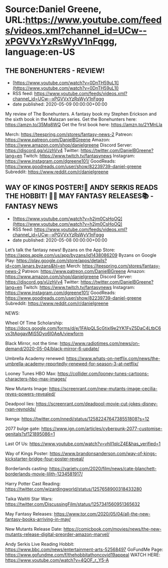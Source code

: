 # Source:Daniel Greene, URL:https://www.youtube.com/feeds/videos.xml?channel_id=UCw--xPGVVxYzRsWyV1nFqgg, language:en-US

## THE BONEHUNTERS - REVIEW!
 - [https://www.youtube.com/watch?v=0DnTH59uL1I](https://www.youtube.com/watch?v=0DnTH59uL1I)
 - RSS feed: https://www.youtube.com/feeds/videos.xml?channel_id=UCw--xPGVVxYzRsWyV1nFqgg
 - date published: 2020-05-09 00:00:00+00:00

My review of The Bonehunters. A fantasy book my Stephen Erickson and the sixth book in the Malazan series.
Get the Bonehunters here: https://amzn.to/35Mq8WQ
Get the first book here: https://amzn.to/2YMnLla

Merch: https://teespring.com/stores/fantasy-news-2
Patreon: https://www.patreon.com/DanielBGreene
Amazon: https://www.amazon.com/shop/danielgreene
Discord Server: https://discord.gg/xUzhVv4
Twitter: https://twitter.com/DanielBGreene?lang=en
Twitch: https://www.twitch.tv/fantasynews
Instagram: https://www.instagram.com/dgreene101/
GoodReads: https://www.goodreads.com/user/show/82239739-daniel-greene
Subreddit: https://www.reddit.com/r/danielgreene

## WAY OF KINGS POSTER!👑 ANDY SERKIS READS THE HOBBIT! 🧝‍♀️ MAY FANTASY RELEASES📚 - FANTASY NEWS
 - [https://www.youtube.com/watch?v=h2jm0CsHoOQ](https://www.youtube.com/watch?v=h2jm0CsHoOQ)
 - RSS feed: https://www.youtube.com/feeds/videos.xml?channel_id=UCw--xPGVVxYzRsWyV1nFqgg
 - date published: 2020-05-08 00:00:00+00:00

Let’s talk the fantasy news!
Byzans on the App Store: https://apps.apple.com/us/app/byzans/id1438086209
Byzans on Google Play: https://play.google.com/store/apps/details?id=com.lanars.byzans&hl=en
Merch: https://teespring.com/stores/fantasy-news-2
Patreon: https://www.patreon.com/DanielBGreene
Amazon: https://www.amazon.com/shop/danielgreene
Discord Server: https://discord.gg/xUzhVv4
Twitter: https://twitter.com/DanielBGreene?lang=en
Twitch: https://www.twitch.tv/fantasynews
Instagram: https://www.instagram.com/dgreene101/
GoodReads: https://www.goodreads.com/user/show/82239739-daniel-greene
Subreddit: https://www.reddit.com/r/danielgreene

NEWS:

Wheel Of Time Scholarship: https://docs.google.com/forms/d/e/1FAIpQLScGtixl9e2YK1FvZ5DaC4LtbC6vx3tApgavlMiS5Dyo6I0AeA/viewform

Black Mirror, not the time: https://www.radiotimes.com/news/on-demand/2020-05-04/black-mirror-6-update/

Umbrella Academy renewed: https://www.whats-on-netflix.com/news/the-umbrella-academy-reportedly-renewed-for-season-3-at-netflix/

Looney Tunes HBO Max: https://collider.com/looney-tunes-cartoons-characters-hbo-max-images/

New Mutants Image: https://screenrant.com/new-mutants-image-cecilia-reyes-powers-revealed/

Deadpool lies: https://screenrant.com/deadpool-movie-cut-jokes-disney-ryan-reynolds/

Ikenga: https://twitter.com/nnedi/status/1258224764738551808?s=12

2077 bulge gate: https://www.ign.com/articles/cyberpunk-2077-customise-genitals?sf121895086=1

Last Of Us: https://www.youtube.com/watch?v=vhII1qlcZ4E&has_verified=1

Way of Kings Poster: https://www.brandonsanderson.com/way-of-kings-kickstarter-bridge-four-poster-reveal/

Borderlands casting: https://variety.com/2020/film/news/cate-blanchett-borderlands-movie-lilith-1234581917/

Harry Potter Cast Reading: https://twitter.com/wizardingworld/status/1257658900318433280

Taika Waititi Star Wars: https://twitter.com/DiscussingFilm/status/1257341560951365632

May Fantasy Releases: https://www.tor.com/2020/05/04/all-the-new-fantasy-books-arriving-in-may/

New Mutants Release Date: https://comicbook.com/movies/news/the-new-mutants-release-digital-preorder-amazon-marvel/

Andy Serkis Live Reading Hobbit: https://www.bbc.com/news/entertainment-arts-52568497
GoFundMe Page: https://www.gofundme.com/f/thehobbitathoncovid19appeal
WATCH HERE: https://www.youtube.com/watch?v=4QOF_r_Y5-A

